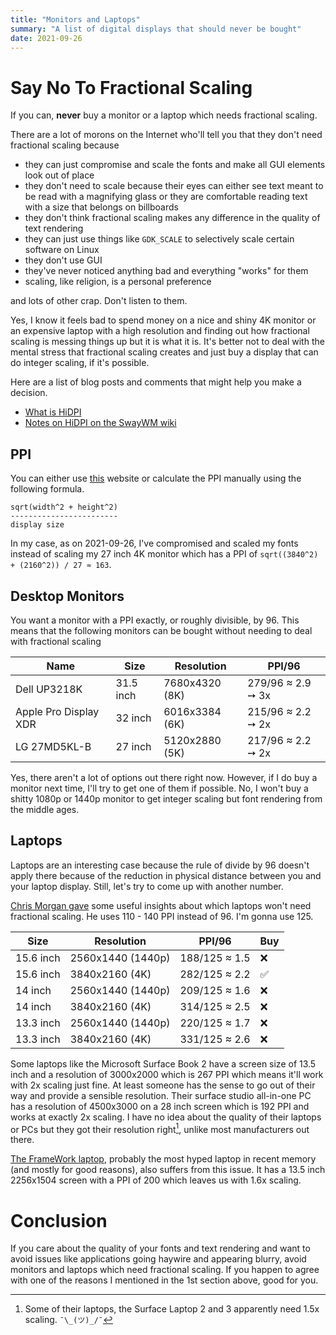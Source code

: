 ```yaml
---
title: "Monitors and Laptops"
summary: "A list of digital displays that should never be bought"
date: 2021-09-26
---
```


# Say No To Fractional Scaling

If you can, **never** buy a monitor or a laptop which needs fractional scaling.

There are a lot of morons on the Internet who'll tell you that they don't need fractional scaling
because

- they can just compromise and scale the fonts and make all GUI elements look out of place
- they don't need to scale because their eyes can either see text meant to be read with a magnifying
  glass or they are comfortable reading text with a size that belongs on billboards
- they don't think fractional scaling makes any difference in the quality of text rendering
- they can just use things like `GDK_SCALE` to selectively scale certain software on Linux
- they don't use GUI
- they've never noticed anything bad and everything "works" for them
- scaling, like religion, is a personal preference

and lots of other crap. Don't listen to them.

Yes, I know it feels bad to spend money on a nice and shiny 4K monitor or an expensive laptop with a
high resolution and finding out how fractional scaling is messing things up but it is what it is.
It's better not to deal with the mental stress that fractional scaling creates and just buy a
display that can do integer scaling, if it's possible.

Here are a list of blog posts and comments that might help you make a decision.

- [What is HiDPI](https://blog.elementary.io/what-is-hidpi/)
- [Notes on HiDPI on the SwayWM wiki](https://github.com/swaywm/sway/wiki#hidpi)

## PPI

You can either use [this](https://www.sven.de/dpi/) website or calculate the PPI manually using the
following formula.

```
sqrt(width^2 + height^2)
------------------------
display size
```

In my case, as on 2021-09-26, I've compromised and scaled my fonts instead of scaling my 27 inch 4K
monitor which has a PPI of `sqrt((3840^2) + (2160^2)) / 27 ≈ 163`.

## Desktop Monitors

You want a monitor with a PPI exactly, or roughly divisible, by 96. This means that the following
monitors can be bought without needing to deal with fractional scaling

| Name                  | Size      | Resolution     | PPI/96            |
| --------------------- | --------- | -------------- | ----------------- |
| Dell UP3218K          | 31.5 inch | 7680x4320 (8K) | 279/96 ≈ 2.9 ➙ 3x |
| Apple Pro Display XDR | 32 inch   | 6016x3384 (6K) | 215/96 ≈ 2.2 ➙ 2x |
| LG 27MD5KL-B          | 27 inch   | 5120x2880 (5K) | 217/96 ≈ 2.2 ➙ 2x |

Yes, there aren't a lot of options out there right now. However, if I do buy a monitor next time,
I'll try to get one of them if possible. No, I won't buy a shitty 1080p or 1440p monitor to get
integer scaling but font rendering from the middle ages.

## Laptops

Laptops are an interesting case because the rule of divide by 96 doesn't apply there because of the
reduction in physical distance between you and your laptop display. Still, let's try to come up with
another number.

[Chris Morgan gave](https://news.ycombinator.com/item?id=28375550) some useful insights about which
laptops won't need fractional scaling. He uses 110 - 140 PPI instead of 96. I'm gonna use 125.

| Size      | Resolution        | PPI/96             | Buy                |
| --------- | ----------------- | ------------------ | ------------------ |
| 15.6 inch | 2560x1440 (1440p) | 188/125 ≈ 1.5      | :x:                |
| 15.6 inch | 3840x2160 (4K)    | 282/125 ≈ 2.2      | :white_check_mark: |
| 14 inch   | 2560x1440 (1440p) | 209/125 ≈ 1.6      | :x:                |
| 14 inch   | 3840x2160 (4K)    | 314/125 ≈ 2.5      | :x:                |
| 13.3 inch | 2560x1440 (1440p) | 220/125 ≈ 1.7      | :x:                |
| 13.3 inch | 3840x2160 (4K)    | 331/125 ≈ 2.6      | :x:                |

Some laptops like the Microsoft Surface Book 2 have a screen size of 13.5 inch and a resolution of
3000x2000 which is 267 PPI which means it'll work with 2x scaling just fine. At least someone has
the sense to go out of their way and provide a sensible resolution. Their surface studio all-in-one
PC has a resolution of 4500x3000 on a 28 inch screen which is 192 PPI and works at exactly 2x
scaling. I have no idea about the quality of their laptops or PCs but they got their resolution
right[^1], unlike most manufacturers out there.

[The FrameWork laptop](https://frame.work/laptop), probably the most hyped laptop in recent memory
(and mostly for good reasons), also suffers from this issue. It has a 13.5 inch 2256x1504 screen
with a PPI of 200 which leaves us with 1.6x scaling.

# Conclusion

If you care about the quality of your fonts and text rendering and want to avoid issues like
applications going haywire and appearing blurry, avoid monitors and laptops which need fractional
scaling. If you happen to agree with one of the reasons I mentioned in the 1st section above, good
for you.

[^1]: Some of their laptops, the Surface Laptop 2 and 3 apparently need 1.5x scaling. `¯\_(ツ)_/¯`
